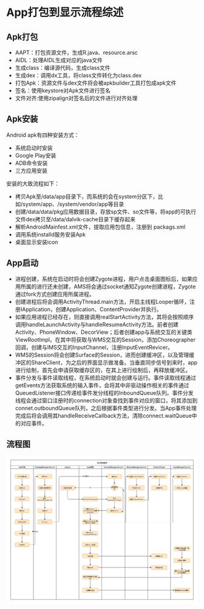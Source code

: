 # App打包到显示流程综述
## Apk打包
* AAPT：打包资源文件，生成R.java、resource.arsc
* AIDL：处理AIDL生成对应的java文件
* 生成class：编译源代码，生成class文件
* 生成dex：调用dx工具，将class文件转化为class.dex
* 打包Apk：资源文件与dex文件将会被apkbuilder工具打包成apk文件
* 签名：使用keystore对Apk文件进行签名
* 文件对齐:使用zipalign对签名后的文件进行对齐处理

## Apk安装
Android apk有四种安装方式：
* 系统启动时安装
* Google Play安装
* ADB命令安装
* 三方应用安装

安装的大致流程如下：
* 拷贝Apk至/data/app目录下，而系统的会在system分区下，比如/system/app、/system/vendor/app等目录
* 创建/data/data/pkg应用数据目录，存放sp文件、so文件等，将app的可执行文件dex拷贝至/data/dalvik-cache目录下缓存起来
* 解析AndroidMainfest.xml文件，提取应用包信息，注册到 packags.xml
* 调用系统installd服务安装Apk
* 桌面显示安装icon

## App启动
* 进程创建，系统在启动时将会创建Zygote进程，用户点击桌面图标后，如果应用所属的进行还未创建，AMS将会通过socket通知Zygote创建进程，Zygote通过fork方式创建应用所属进程。
* 创建进程后将会调用ActivityThread.main方法，开启主线程Looper循环，注册IApplication，创建Application、ContentProvider并执行。
* 如果应用进程已经存在，则直接调用realStartActivity方法，其将会按照顺序调用handleLaunchActivity与handleResumeActivity方法。前者创建Activity、PhoneWindow、DecorView；后者创建app与系统交互的关键类ViewRootImpl，在其中将获取与WMS交互的Session，添加Choreographer回调，创建与IMS交互的InputChannel，注册InputEventRevicer。
* WMS的Session将会创建Surface的Session，进而创建缓冲区，以及管理缓冲区的ShareClient，为之后的界面显示做准备。当垂直同步信号到来时，app进行绘制，首先会申请获取缓存区的，在其上进行绘制后，再释放缓冲区。
* 事件分发与事件读取线程，在系统启动时就会创建与运行。事件读取线程通过getEvents方法获取系统的输入事件，会将其中非驱动操作相关的事件通过QueuedListener接口传递给事件发分线程的InboundQueue队列。事件分发线程会通过窗口注册时的connection对象查找到事件对应的窗口，将其添加到connet.outboundQueue队列，之后根据事件类型进行分发。当App事件处理完成后将会调用其handleReceiveCallback方法，清除connect.waitQueue中的对应事件。

## 流程图
<img src="https://github.com/Idtk/AndroidNote/blob/master/android/img/App%E4%BB%8E%E6%89%93%E5%8C%85%E5%88%B0%E6%98%BE%E7%A4%BA%E6%B5%81%E7%A8%8B.png" title="流程图"/>